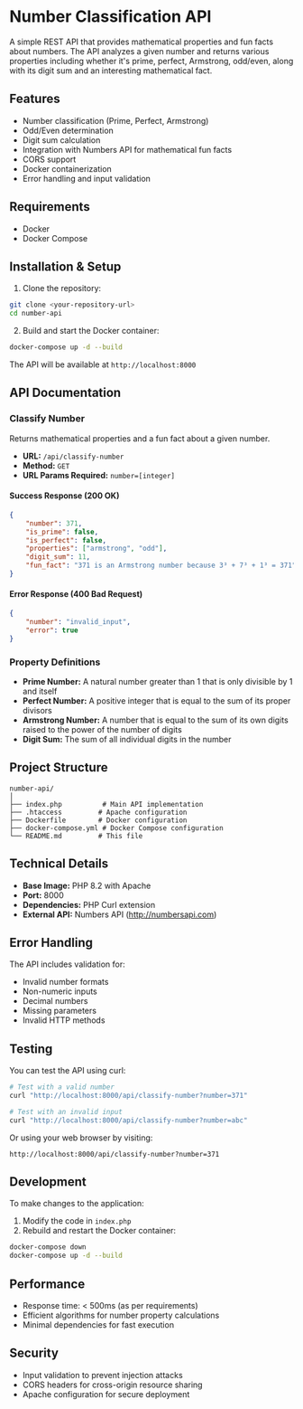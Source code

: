 # Number Classification API

A simple REST API that provides mathematical properties and fun facts about numbers. The API analyzes a given number and returns various properties including whether it's prime, perfect, Armstrong, odd/even, along with its digit sum and an interesting mathematical fact.

## Features

- Number classification (Prime, Perfect, Armstrong)
- Odd/Even determination
- Digit sum calculation
- Integration with Numbers API for mathematical fun facts
- CORS support
- Docker containerization
- Error handling and input validation

## Requirements

- Docker
- Docker Compose

## Installation & Setup

1. Clone the repository:
```bash
git clone <your-repository-url>
cd number-api
```

2. Build and start the Docker container:
```bash
docker-compose up -d --build
```

The API will be available at `http://localhost:8000`

## API Documentation

### Classify Number

Returns mathematical properties and a fun fact about a given number.

- **URL:** `/api/classify-number`
- **Method:** `GET`
- **URL Params Required:** `number=[integer]`

#### Success Response (200 OK)

```json
{
    "number": 371,
    "is_prime": false,
    "is_perfect": false,
    "properties": ["armstrong", "odd"],
    "digit_sum": 11,
    "fun_fact": "371 is an Armstrong number because 3³ + 7³ + 1³ = 371"
}
```

#### Error Response (400 Bad Request)

```json
{
    "number": "invalid_input",
    "error": true
}
```

### Property Definitions

- **Prime Number:** A natural number greater than 1 that is only divisible by 1 and itself
- **Perfect Number:** A positive integer that is equal to the sum of its proper divisors
- **Armstrong Number:** A number that is equal to the sum of its own digits raised to the power of the number of digits
- **Digit Sum:** The sum of all individual digits in the number

## Project Structure

```
number-api/
│
├── index.php          # Main API implementation
├── .htaccess         # Apache configuration
├── Dockerfile        # Docker configuration
├── docker-compose.yml # Docker Compose configuration
└── README.md         # This file
```

## Technical Details

- **Base Image:** PHP 8.2 with Apache
- **Port:** 8000
- **Dependencies:** PHP Curl extension
- **External API:** Numbers API (http://numbersapi.com)

## Error Handling

The API includes validation for:
- Invalid number formats
- Non-numeric inputs
- Decimal numbers
- Missing parameters
- Invalid HTTP methods

## Testing

You can test the API using curl:

```bash
# Test with a valid number
curl "http://localhost:8000/api/classify-number?number=371"

# Test with an invalid input
curl "http://localhost:8000/api/classify-number?number=abc"
```

Or using your web browser by visiting:
```
http://localhost:8000/api/classify-number?number=371
```

## Development

To make changes to the application:

1. Modify the code in `index.php`
2. Rebuild and restart the Docker container:
```bash
docker-compose down
docker-compose up -d --build
```

## Performance

- Response time: < 500ms (as per requirements)
- Efficient algorithms for number property calculations
- Minimal dependencies for fast execution

## Security

- Input validation to prevent injection attacks
- CORS headers for cross-origin resource sharing
- Apache configuration for secure deployment
